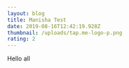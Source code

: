 ```yaml
---
layout: blog
title: Manisha Test
date: 2019-08-16T12:42:19.928Z
thumbnail: /uploads/tap.me-logo-p.png
rating: 2
---
```

Hello all

